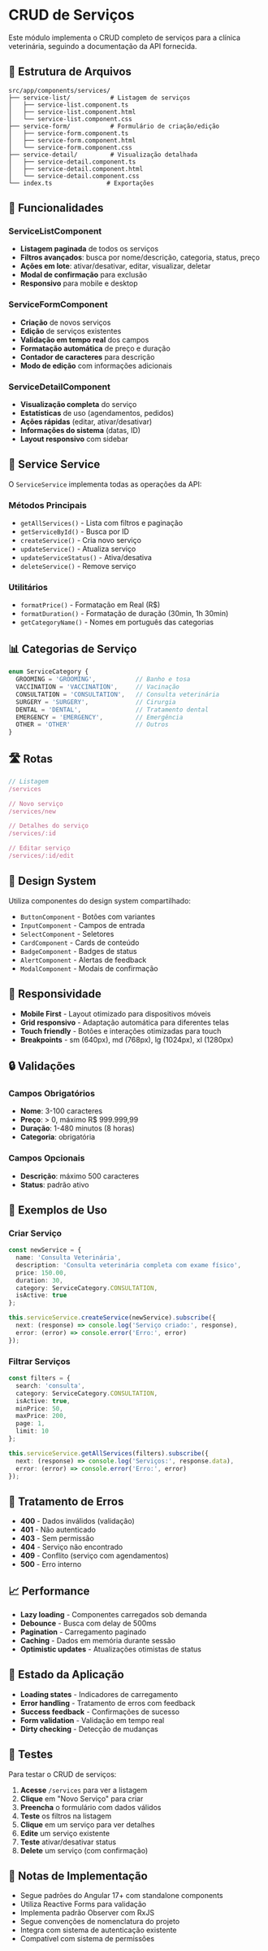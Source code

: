 # CRUD de Serviços

Este módulo implementa o CRUD completo de serviços para a clínica veterinária, seguindo a documentação da API fornecida.

## 📁 Estrutura de Arquivos

```
src/app/components/services/
├── service-list/           # Listagem de serviços
│   ├── service-list.component.ts
│   ├── service-list.component.html
│   └── service-list.component.css
├── service-form/           # Formulário de criação/edição
│   ├── service-form.component.ts
│   ├── service-form.component.html
│   └── service-form.component.css
├── service-detail/         # Visualização detalhada
│   ├── service-detail.component.ts
│   ├── service-detail.component.html
│   └── service-detail.component.css
└── index.ts               # Exportações
```

## 🚀 Funcionalidades

### ServiceListComponent
- **Listagem paginada** de todos os serviços
- **Filtros avançados**: busca por nome/descrição, categoria, status, preço
- **Ações em lote**: ativar/desativar, editar, visualizar, deletar
- **Modal de confirmação** para exclusão
- **Responsivo** para mobile e desktop

### ServiceFormComponent
- **Criação** de novos serviços
- **Edição** de serviços existentes
- **Validação em tempo real** dos campos
- **Formatação automática** de preço e duração
- **Contador de caracteres** para descrição
- **Modo de edição** com informações adicionais

### ServiceDetailComponent
- **Visualização completa** do serviço
- **Estatísticas** de uso (agendamentos, pedidos)
- **Ações rápidas** (editar, ativar/desativar)
- **Informações do sistema** (datas, ID)
- **Layout responsivo** com sidebar

## 🔧 Service Service

O `ServiceService` implementa todas as operações da API:

### Métodos Principais
- `getAllServices()` - Lista com filtros e paginação
- `getServiceById()` - Busca por ID
- `createService()` - Cria novo serviço
- `updateService()` - Atualiza serviço
- `updateServiceStatus()` - Ativa/desativa
- `deleteService()` - Remove serviço

### Utilitários
- `formatPrice()` - Formatação em Real (R$)
- `formatDuration()` - Formatação de duração (30min, 1h 30min)
- `getCategoryName()` - Nomes em português das categorias

## 📊 Categorias de Serviço

```typescript
enum ServiceCategory {
  GROOMING = 'GROOMING',           // Banho e tosa
  VACCINATION = 'VACCINATION',     // Vacinação
  CONSULTATION = 'CONSULTATION',   // Consulta veterinária
  SURGERY = 'SURGERY',             // Cirurgia
  DENTAL = 'DENTAL',               // Tratamento dental
  EMERGENCY = 'EMERGENCY',         // Emergência
  OTHER = 'OTHER'                  // Outros
}
```

## 🛣️ Rotas

```typescript
// Listagem
/services

// Novo serviço
/services/new

// Detalhes do serviço
/services/:id

// Editar serviço
/services/:id/edit
```

## 🎨 Design System

Utiliza componentes do design system compartilhado:
- `ButtonComponent` - Botões com variantes
- `InputComponent` - Campos de entrada
- `SelectComponent` - Seletores
- `CardComponent` - Cards de conteúdo
- `BadgeComponent` - Badges de status
- `AlertComponent` - Alertas de feedback
- `ModalComponent` - Modais de confirmação

## 📱 Responsividade

- **Mobile First** - Layout otimizado para dispositivos móveis
- **Grid responsivo** - Adaptação automática para diferentes telas
- **Touch friendly** - Botões e interações otimizadas para touch
- **Breakpoints** - sm (640px), md (768px), lg (1024px), xl (1280px)

## 🔒 Validações

### Campos Obrigatórios
- **Nome**: 3-100 caracteres
- **Preço**: > 0, máximo R$ 999.999,99
- **Duração**: 1-480 minutos (8 horas)
- **Categoria**: obrigatória

### Campos Opcionais
- **Descrição**: máximo 500 caracteres
- **Status**: padrão ativo

## 🎯 Exemplos de Uso

### Criar Serviço
```typescript
const newService = {
  name: 'Consulta Veterinária',
  description: 'Consulta veterinária completa com exame físico',
  price: 150.00,
  duration: 30,
  category: ServiceCategory.CONSULTATION,
  isActive: true
};

this.serviceService.createService(newService).subscribe({
  next: (response) => console.log('Serviço criado:', response),
  error: (error) => console.error('Erro:', error)
});
```

### Filtrar Serviços
```typescript
const filters = {
  search: 'consulta',
  category: ServiceCategory.CONSULTATION,
  isActive: true,
  minPrice: 50,
  maxPrice: 200,
  page: 1,
  limit: 10
};

this.serviceService.getAllServices(filters).subscribe({
  next: (response) => console.log('Serviços:', response.data),
  error: (error) => console.error('Erro:', error)
});
```

## 🚨 Tratamento de Erros

- **400** - Dados inválidos (validação)
- **401** - Não autenticado
- **403** - Sem permissão
- **404** - Serviço não encontrado
- **409** - Conflito (serviço com agendamentos)
- **500** - Erro interno

## 📈 Performance

- **Lazy loading** - Componentes carregados sob demanda
- **Debounce** - Busca com delay de 500ms
- **Pagination** - Carregamento paginado
- **Caching** - Dados em memória durante sessão
- **Optimistic updates** - Atualizações otimistas de status

## 🔄 Estado da Aplicação

- **Loading states** - Indicadores de carregamento
- **Error handling** - Tratamento de erros com feedback
- **Success feedback** - Confirmações de sucesso
- **Form validation** - Validação em tempo real
- **Dirty checking** - Detecção de mudanças

## 🧪 Testes

Para testar o CRUD de serviços:

1. **Acesse** `/services` para ver a listagem
2. **Clique** em "Novo Serviço" para criar
3. **Preencha** o formulário com dados válidos
4. **Teste** os filtros na listagem
5. **Clique** em um serviço para ver detalhes
6. **Edite** um serviço existente
7. **Teste** ativar/desativar status
8. **Delete** um serviço (com confirmação)

## 📝 Notas de Implementação

- Segue padrões do Angular 17+ com standalone components
- Utiliza Reactive Forms para validação
- Implementa padrão Observer com RxJS
- Segue convenções de nomenclatura do projeto
- Integra com sistema de autenticação existente
- Compatível com sistema de permissões





